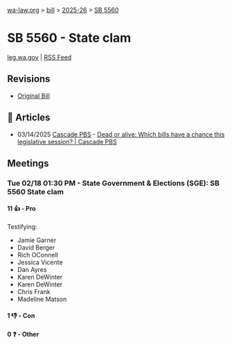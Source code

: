[wa-law.org](/) > [bill](/bill/) > [2025-26](/bill/2025-26/) > [SB 5560](/bill/2025-26/sb/5560/)

# SB 5560 - State clam
[leg.wa.gov](https://app.leg.wa.gov/billsummary?BillNumber=5560&Year=2025&Initiative=false) | [RSS Feed](./rss.xml)

## Revisions
* [Original Bill](1/)

## 📰 Articles
* 03/14/2025 [Cascade PBS](/org/cascade_pbs/) - [Dead or alive: Which bills have a chance this legislative session? | Cascade PBS](https://www.cascadepbs.org/news/2025/03/dead-or-alive-which-bills-have-chance-legislative-session#:~:text=state%20clam)

## Meetings
### Tue 02/18 01:30 PM - State Government & Elections (SGE): SB 5560 State clam
#### 11 👍 - Pro
Testifying:
* Jamie Garner
* David Berger
* Rich OConnell
* Jessica Vicente
* Dan Ayres
* Karen DeWinter
* Karen DeWinter
* Chris Frank
* Madeline Matson

#### 1 👎 - Con

#### 0 ❓ - Other
